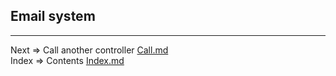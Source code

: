 ## Email system

___
Next => Call another controller [Call.md](https://github.com/tryteex/tiny-web/blob/main/doc/Call.md)  
Index => Contents [Index.md](https://github.com/tryteex/tiny-web/blob/main/doc/Index.md)  